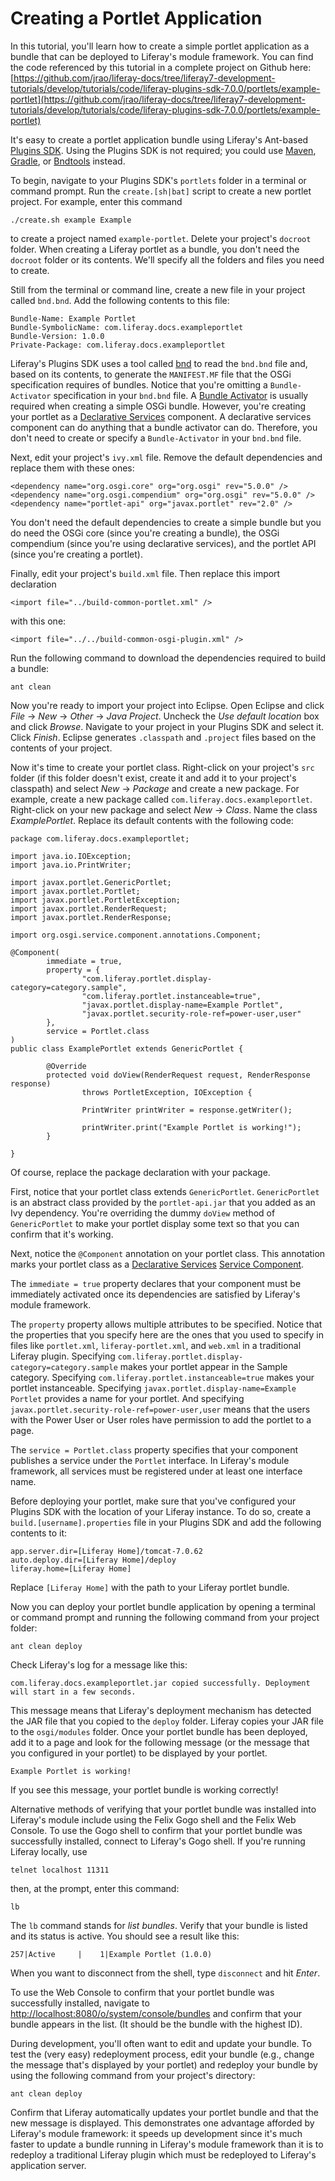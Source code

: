 # Creating a Portlet Application

In this tutorial, you'll learn how to create a simple portlet application as a
bundle that can be deployed to Liferay's module framework. You can find the code
referenced by this tutorial in a complete project on Github here:
[https://github.com/jrao/liferay-docs/tree/liferay7-development-tutorials/develop/tutorials/code/liferay-plugins-sdk-7.0.0/portlets/example-portlet](https://github.com/jrao/liferay-docs/tree/liferay7-development-tutorials/develop/tutorials/code/liferay-plugins-sdk-7.0.0/portlets/example-portlet)

It's easy to create a portlet application bundle using Liferay's Ant-based
[Plugins SDK](http://www.liferay.com/downloads/liferay-portal/available-releases).
Using the Plugins SDK is not required; you could use
[Maven](https://maven.apache.org), [Gradle](https://gradle.org), or
[Bndtools](http://bndtools.org) instead.

To begin, navigate to your Plugins SDK's `portlets` folder in a terminal or
command prompt. Run the `create.[sh|bat]` script to create a new portlet
project. For example, enter this command

    ./create.sh example Example

to create a project named `example-portlet`. Delete your project's `docroot`
folder. When creating a Liferay portlet as a bundle, you don't need the
`docroot` folder or its contents. We'll specify all the folders and files you
need to create.

Still from the terminal or command line, create a new file in your project
called `bnd.bnd`. Add the following contents to this file:

    Bundle-Name: Example Portlet
    Bundle-SymbolicName: com.liferay.docs.exampleportlet
    Bundle-Version: 1.0.0
    Private-Package: com.liferay.docs.exampleportlet

Liferay's Plugins SDK uses a tool called [bnd](http://www.aqute.biz/Bnd/Bnd) to
read the `bnd.bnd` file and, based on its contents, to generate the
`MANIFEST.MF` file that the OSGi specification requires of bundles. Notice that
you're omitting a `Bundle-Activator` specification in your `bnd.bnd` file. A
[Bundle Activator](http://wiki.osgi.org/wiki/Bundle-Activator) is usually
required when creating a simple OSGi bundle. However, you're creating
your portlet as a
[Declarative Services](http://wiki.osgi.org/wiki/Declarative_Services)
component. A declarative services component can do anything that a bundle
activator can do. Therefore, you don't need to create or specify a
`Bundle-Activator` in your `bnd.bnd` file.

Next, edit your project's `ivy.xml` file. Remove the default dependencies and
replace them with these ones:

    <dependency name="org.osgi.core" org="org.osgi" rev="5.0.0" />
    <dependency name="org.osgi.compendium" org="org.osgi" rev="5.0.0" />
    <dependency name="portlet-api" org="javax.portlet" rev="2.0" />

You don't need the default dependencies to create a simple bundle but you do
need the OSGi core (since you're creating a bundle), the OSGi compendium (since
you're using declarative services), and the portlet API (since you're creating a
portlet).

Finally, edit your project's `build.xml` file. Then replace this import
declaration

    <import file="../build-common-portlet.xml" />

with this one:

    <import file="../../build-common-osgi-plugin.xml" />

Run the following command to download the dependencies required to build a
bundle:

    ant clean

Now you're ready to import your project into Eclipse. Open Eclipse and click
*File* &rarr; *New* &rarr; *Other* &rarr; *Java Project*. Uncheck the *Use
default location* box and click *Browse*. Navigate to your project in your
Plugins SDK and select it. Click *Finish*. Eclipse generates `.classpath` and
`.project` files based on the contents of your project.

Now it's time to create your portlet class. Right-click on your project's `src`
folder (if this folder doesn't exist, create it and add it to your project's
classpath) and select *New* &rarr; *Package* and create a new package. For
example, create a new package called `com.liferay.docs.exampleportlet`.
Right-click on your new package and select *New* &rarr; *Class*. Name the class
*ExamplePortlet*. Replace its default contents with the following code:

    package com.liferay.docs.exampleportlet;

    import java.io.IOException;
    import java.io.PrintWriter;

    import javax.portlet.GenericPortlet;
    import javax.portlet.Portlet;
    import javax.portlet.PortletException;
    import javax.portlet.RenderRequest;
    import javax.portlet.RenderResponse;

    import org.osgi.service.component.annotations.Component;

    @Component(
            immediate = true,
            property = {
                    "com.liferay.portlet.display-category=category.sample",
                    "com.liferay.portlet.instanceable=true",
                    "javax.portlet.display-name=Example Portlet",
                    "javax.portlet.security-role-ref=power-user,user"
            },
            service = Portlet.class
    )
    public class ExamplePortlet extends GenericPortlet {
            
            @Override
            protected void doView(RenderRequest request, RenderResponse response)
                    throws PortletException, IOException {

                    PrintWriter printWriter = response.getWriter();

                    printWriter.print("Example Portlet is working!");
            }

    }

Of course, replace the package declaration with your package.

First, notice that your portlet class extends `GenericPortlet`. `GenericPortlet`
is an abstract class provided by the `portlet-api.jar` that you added as an Ivy
dependency. You're overriding the dummy `doView` method of `GenericPortlet` to
make your portlet display some text so that you can confirm that it's working.

Next, notice the `@Component` annotation on your portlet class. This annotation
marks your portlet class as a
[Declarative Services](http://wiki.osgi.org/wiki/Declarative_Services)
[Service Component](https://osgi.org/javadoc/r5/cmpn/org/osgi/service/component/annotations/Component.html).

The `immediate = true` property declares that your component must be immediately
activated once its dependencies are satisfied by Liferay's module framework.

The `property` property allows multiple attributes to be specified. Notice that
the properties that you specify here are the ones that you used to specify in
files like `portlet.xml`, `liferay-portlet.xml`, and `web.xml` in a traditional
Liferay plugin. Specifying
`com.liferay.portlet.display-category=category.sample` makes your portlet appear
in the Sample category. Specifying `com.liferay.portlet.instanceable=true` makes
your portlet instanceable. Specifying `javax.portlet.display-name=Example
Portlet` provides a name for your portlet. And specifying
`javax.portlet.security-role-ref=power-user,user` means that the users with the
Power User or User roles have permission to add the portlet to a page.

The `service = Portlet.class` property specifies that your component publishes a
service under the `Portlet` interface. In Liferay's module framework, all
services must be registered under at least one interface name.

Before deploying your portlet, make sure that you've configured your Plugins SDK
with the location of your Liferay instance. To do so, create a
`build.[username].properties` file in your Plugins SDK and add the following
contents to it:

    app.server.dir=[Liferay Home]/tomcat-7.0.62
    auto.deploy.dir=[Liferay Home]/deploy
    liferay.home=[Liferay Home]

Replace `[Liferay Home]` with the path to your Liferay portlet bundle.

Now you can deploy your portlet bundle application by opening a terminal or
command prompt and running the following command from your project folder:

    ant clean deploy

Check Liferay's log for a message like this:

    com.liferay.docs.exampleportlet.jar copied successfully. Deployment will start in a few seconds.

This message means that Liferay's deployment mechanism has detected the JAR file
that you copied to the `deploy` folder. Liferay copies your JAR file to the
`osgi/modules` folder. Once your portlet bundle has been deployed, add it to a
page and look for the following message (or the message that you configured in
your portlet) to be displayed by your portlet.

    Example Portlet is working!

If you see this message, your portlet bundle is working correctly!

Alternative methods of verifying that your portlet bundle was installed into
Liferay's module include using the Felix Gogo shell and the Felix Web Console.
To use the Gogo shell to confirm that your portlet bundle was successfully
installed, connect to Liferay's Gogo shell. If you're running Liferay locally,
use

    telnet localhost 11311

then, at the prompt, enter this command:

    lb

The `lb` command stands for *list bundles*. Verify that your bundle is listed
and its status is active. You should see a result like this:

    257|Active     |    1|Example Portlet (1.0.0)

When you want to disconnect from the shell, type `disconnect` and hit *Enter*. 

To use the Web Console to confirm that your portlet bundle was successfully
installed, navigate to
[http://localhost:8080/o/system/console/bundles](http://localhost:8080/o/system/console/bundles)
and confirm that your bundle appears in the list. (It should be the bundle with
the highest ID).

During development, you'll often want to edit and update your bundle. To test
the (very easy) redeployment process, edit your bundle (e.g., change the message
that's displayed by your portlet) and redeploy your bundle by using the
following command from your project's directory:

    ant clean deploy

Confirm that Liferay automatically updates your portlet bundle and that the new
message is displayed. This demonstrates one advantage afforded by Liferay's
module framework: it speeds up development since it's much faster to update a
bundle running in Liferay's module framework than it is to redeploy a
traditional Liferay plugin which must be redeployed to Liferay's application
server.
